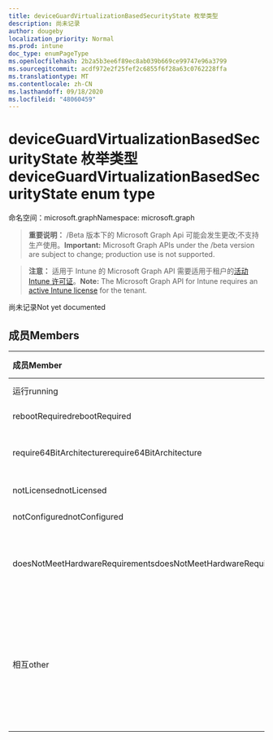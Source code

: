 ```yaml
---
title: deviceGuardVirtualizationBasedSecurityState 枚举类型
description: 尚未记录
author: dougeby
localization_priority: Normal
ms.prod: intune
doc_type: enumPageType
ms.openlocfilehash: 2b2a5b3ee6f89ec8ab039b669ce99747e96a3799
ms.sourcegitcommit: acdf972e2f25fef2c6855f6f28a63c0762228ffa
ms.translationtype: MT
ms.contentlocale: zh-CN
ms.lasthandoff: 09/18/2020
ms.locfileid: "48060459"
---
```

# <a name="deviceguardvirtualizationbasedsecuritystate-enum-type"></a><span data-ttu-id="ed9c5-103">deviceGuardVirtualizationBasedSecurityState 枚举类型</span><span class="sxs-lookup"><span data-stu-id="ed9c5-103">deviceGuardVirtualizationBasedSecurityState enum type</span></span>

<span data-ttu-id="ed9c5-104">命名空间：microsoft.graph</span><span class="sxs-lookup"><span data-stu-id="ed9c5-104">Namespace: microsoft.graph</span></span>

> <span data-ttu-id="ed9c5-105">**重要说明：** /Beta 版本下的 Microsoft Graph Api 可能会发生更改;不支持生产使用。</span><span class="sxs-lookup"><span data-stu-id="ed9c5-105">**Important:** Microsoft Graph APIs under the /beta version are subject to change; production use is not supported.</span></span>

> <span data-ttu-id="ed9c5-106">**注意：** 适用于 Intune 的 Microsoft Graph API 需要适用于租户的[活动 Intune 许可证](https://go.microsoft.com/fwlink/?linkid=839381)。</span><span class="sxs-lookup"><span data-stu-id="ed9c5-106">**Note:** The Microsoft Graph API for Intune requires an [active Intune license](https://go.microsoft.com/fwlink/?linkid=839381) for the tenant.</span></span>

<span data-ttu-id="ed9c5-107">尚未记录</span><span class="sxs-lookup"><span data-stu-id="ed9c5-107">Not yet documented</span></span>

## <a name="members"></a><span data-ttu-id="ed9c5-108">成员</span><span class="sxs-lookup"><span data-stu-id="ed9c5-108">Members</span></span>
|<span data-ttu-id="ed9c5-109">成员</span><span class="sxs-lookup"><span data-stu-id="ed9c5-109">Member</span></span>|<span data-ttu-id="ed9c5-110">值</span><span class="sxs-lookup"><span data-stu-id="ed9c5-110">Value</span></span>|<span data-ttu-id="ed9c5-111">说明</span><span class="sxs-lookup"><span data-stu-id="ed9c5-111">Description</span></span>|
|:---|:---|:---|
|<span data-ttu-id="ed9c5-112">运行</span><span class="sxs-lookup"><span data-stu-id="ed9c5-112">running</span></span>|<span data-ttu-id="ed9c5-113">0</span><span class="sxs-lookup"><span data-stu-id="ed9c5-113">0</span></span>|<span data-ttu-id="ed9c5-114">正在运行</span><span class="sxs-lookup"><span data-stu-id="ed9c5-114">Running</span></span>|
|<span data-ttu-id="ed9c5-115">rebootRequired</span><span class="sxs-lookup"><span data-stu-id="ed9c5-115">rebootRequired</span></span>|<span data-ttu-id="ed9c5-116">1 </span><span class="sxs-lookup"><span data-stu-id="ed9c5-116">1</span></span>|<span data-ttu-id="ed9c5-117">根必需</span><span class="sxs-lookup"><span data-stu-id="ed9c5-117">Root required</span></span>|
|<span data-ttu-id="ed9c5-118">require64BitArchitecture</span><span class="sxs-lookup"><span data-stu-id="ed9c5-118">require64BitArchitecture</span></span>|<span data-ttu-id="ed9c5-119">2 </span><span class="sxs-lookup"><span data-stu-id="ed9c5-119">2</span></span>|<span data-ttu-id="ed9c5-120">需要64位体系结构</span><span class="sxs-lookup"><span data-stu-id="ed9c5-120">64 bit architecture required</span></span>|
|<span data-ttu-id="ed9c5-121">notLicensed</span><span class="sxs-lookup"><span data-stu-id="ed9c5-121">notLicensed</span></span>|<span data-ttu-id="ed9c5-122">第三章</span><span class="sxs-lookup"><span data-stu-id="ed9c5-122">3</span></span>|<span data-ttu-id="ed9c5-123">未许可</span><span class="sxs-lookup"><span data-stu-id="ed9c5-123">Not licensed</span></span>|
|<span data-ttu-id="ed9c5-124">notConfigured</span><span class="sxs-lookup"><span data-stu-id="ed9c5-124">notConfigured</span></span>|<span data-ttu-id="ed9c5-125">4 </span><span class="sxs-lookup"><span data-stu-id="ed9c5-125">4</span></span>|<span data-ttu-id="ed9c5-126">未配置</span><span class="sxs-lookup"><span data-stu-id="ed9c5-126">Not configured</span></span>|
|<span data-ttu-id="ed9c5-127">doesNotMeetHardwareRequirements</span><span class="sxs-lookup"><span data-stu-id="ed9c5-127">doesNotMeetHardwareRequirements</span></span>|<span data-ttu-id="ed9c5-128">5 </span><span class="sxs-lookup"><span data-stu-id="ed9c5-128">5</span></span>|<span data-ttu-id="ed9c5-129">系统不满足硬件要求</span><span class="sxs-lookup"><span data-stu-id="ed9c5-129">System does not meet hardware requirements</span></span>|
|<span data-ttu-id="ed9c5-130">相互</span><span class="sxs-lookup"><span data-stu-id="ed9c5-130">other</span></span>|<span data-ttu-id="ed9c5-131">42</span><span class="sxs-lookup"><span data-stu-id="ed9c5-131">42</span></span>|<span data-ttu-id="ed9c5-132">相互.</span><span class="sxs-lookup"><span data-stu-id="ed9c5-132">Other.</span></span> <span data-ttu-id="ed9c5-133">Microsoft-DeviceGuard 中的事件日志包含更多详细信息。</span><span class="sxs-lookup"><span data-stu-id="ed9c5-133">Event logs in microsoft-Windows-DeviceGuard have more details.</span></span>|






